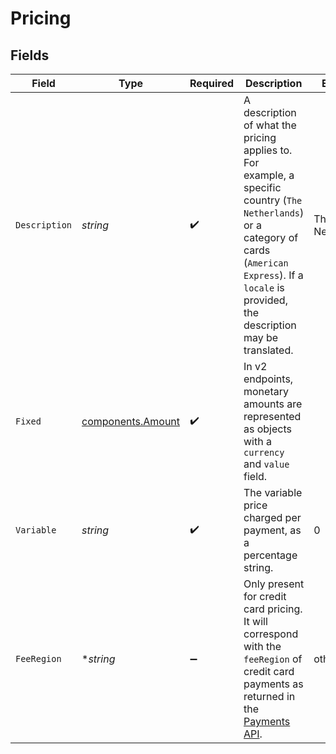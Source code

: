 # Pricing


## Fields

| Field                                                                                                                                                                                                        | Type                                                                                                                                                                                                         | Required                                                                                                                                                                                                     | Description                                                                                                                                                                                                  | Example                                                                                                                                                                                                      |
| ------------------------------------------------------------------------------------------------------------------------------------------------------------------------------------------------------------ | ------------------------------------------------------------------------------------------------------------------------------------------------------------------------------------------------------------ | ------------------------------------------------------------------------------------------------------------------------------------------------------------------------------------------------------------ | ------------------------------------------------------------------------------------------------------------------------------------------------------------------------------------------------------------ | ------------------------------------------------------------------------------------------------------------------------------------------------------------------------------------------------------------ |
| `Description`                                                                                                                                                                                                | *string*                                                                                                                                                                                                     | :heavy_check_mark:                                                                                                                                                                                           | A description of what the pricing applies to. For example, a specific country (`The Netherlands`) or a<br/>category of cards (`American Express`). If a `locale` is provided, the description may be translated. | The Netherlands                                                                                                                                                                                              |
| `Fixed`                                                                                                                                                                                                      | [components.Amount](../../models/components/amount.md)                                                                                                                                                       | :heavy_check_mark:                                                                                                                                                                                           | In v2 endpoints, monetary amounts are represented as objects with a `currency` and `value` field.                                                                                                            |                                                                                                                                                                                                              |
| `Variable`                                                                                                                                                                                                   | *string*                                                                                                                                                                                                     | :heavy_check_mark:                                                                                                                                                                                           | The variable price charged per payment, as a percentage string.                                                                                                                                              | 0                                                                                                                                                                                                            |
| `FeeRegion`                                                                                                                                                                                                  | **string*                                                                                                                                                                                                    | :heavy_minus_sign:                                                                                                                                                                                           | Only present for credit card pricing. It will correspond with the `feeRegion` of credit card payments as<br/>returned in the [Payments API](get-payment).                                                    | other                                                                                                                                                                                                        |